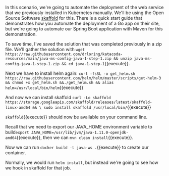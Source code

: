 In this scenario, we're going to automate the deployment of the web service that we previously installed in Kubernetes manually.  We'll be using the Open Source Software [skaffold](https://skaffold.dev) for this.  There is a quick start guide that demonstrates how you automate the deployment of a Go app on their site, but we're going to automate our Spring Boot application with Maven for this demonstration.

To save time, I've saved the solution that was completed previously in a zip file.  We'll gather the solution with `wget https://raw.githubusercontent.com/drloring/katacoda-resources/main/java-ms-config-java-1-step-1.zip && unzip java-ms-config-java-1-step-1.zip && cd java-1-step-1`{{execute}}.

Next we have to install helm again:
`curl -fsSL -o get_helm.sh https://raw.githubusercontent.com/helm/helm/master/scripts/get-helm-3 && chmod +x get_helm.sh &&./get_helm.sh && alias helm=/usr/local/bin/helm`{{execute}}
  
And now we can install skaffold `curl -Lo skaffold https://storage.googleapis.com/skaffold/releases/latest/skaffold-linux-amd64 && \
sudo install skaffold /usr/local/bin/`{{execute}}

`skaffold`{{execute}} should now be available on your command line.

Recall that we need to export our JAVA_HOME environment variable to build`export JAVA_HOME=/usr/lib/jvm/java-1.11.0-openjdk-amd64`{{execute}}, then we can `mvn clean install`{{execute}}.
  
Now we can run `docker build -t java-ws .`{{execute}} to create our container.

Normally, we would run `helm install`, but instead we're going to see how we hook in skaffold for that job.






